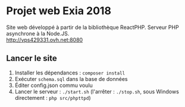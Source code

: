 # Projet web Exia 2018

Site web développé à partir de la bibliothèque ReactPHP. Serveur PHP asynchrone à la Node.JS.<br />
<a href="http://vps429331.ovh.net:8080">http://vps429331.ovh.net:8080</a>

## Lancer le site

1. Installer les dépendances : ```composer install```
2. Exécuter ```schema.sql``` dans la base de données
3. Éditer config.json commu voulu
4. Lancer le serveur : ```./start.sh``` (l'arrêter : ```./stop.sh```, sous Windows directement : ```php src/phpttpd```)